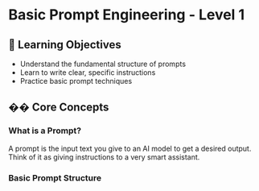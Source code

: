# Basic Prompt Engineering - Level 1

## 🎯 Learning Objectives
- Understand the fundamental structure of prompts
- Learn to write clear, specific instructions
- Practice basic prompt techniques

## �� Core Concepts

### What is a Prompt?
A prompt is the input text you give to an AI model to get a desired output. Think of it as giving instructions to a very smart assistant.

### Basic Prompt Structure 
